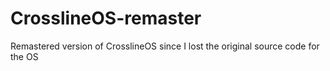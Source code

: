 # CrosslineOS-remaster
Remastered version of CrosslineOS since I lost the original source code for the OS
